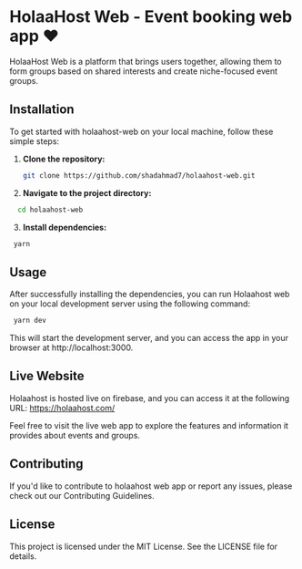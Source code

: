 # HolaaHost Web - Event booking web app ❤️

HolaaHost Web is a platform that brings users together, allowing them to form groups based on shared interests and create niche-focused event groups.

## Installation

To get started with holaahost-web on your local machine, follow these simple steps:

1. **Clone the repository:**

   ```bash
   git clone https://github.com/shadahmad7/holaahost-web.git

2. **Navigate to the project directory:**
 ```bash
   cd holaahost-web
```

3. **Install dependencies:**
 ```bash
  yarn
```

## Usage

After successfully installing the dependencies, you can run Holaahost web on your local development server using the following command:

 ```bash
  yarn dev
```

This will start the development server, and you can access the app in your browser at http://localhost:3000.

## Live Website

Holaahost is hosted live on firebase, and you can access it at the following URL: https://holaahost.com/

Feel free to visit the live web app to explore the features and information it provides about events and groups.

## Contributing

If you'd like to contribute to holaahost web app or report any issues, please check out our Contributing Guidelines.

## License

This project is licensed under the MIT License. See the LICENSE file for details.




